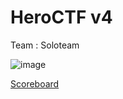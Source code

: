 # HeroCTF v4

Team : Soloteam

![image](https://user-images.githubusercontent.com/49941629/170971788-c5f500cc-e162-42bf-ae2a-182bae6d43ba.png)

[Scoreboard](https://ctftime.org/event/1663)

